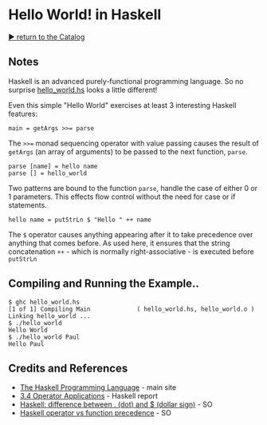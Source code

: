 # Hello World! in Haskell


[:arrow_forward: return to the Catalog](https://codingkata.tardate.com)

## Notes

Haskell is an advanced purely-functional programming language.
So no surprise [hello_world.hs](./hello_world.hs) looks a little different!

Even this simple "Hello World" exercises at least 3 interesting Haskell features:

```
main = getArgs >>= parse
```

The `>>=` monad sequencing operator with value passing causes the result of `getArgs`
(an array of arguments) to be passed to the next function, `parse`.


```
parse [name] = hello name
parse [] = hello_world
```

Two patterns are bound to the function `parse`, handle the case of either 0 or 1 parameters.
This effects flow control without the need for case or if statements.


```
hello name = putStrLn $ "Hello " ++ name
```

The `$` operator causes anything appearing after it to take precedence over anything that comes before.
As used here, it ensures that the string concatenation `++` - which is normally right-associative - is
executed before `putStrLn`

## Compiling and Running the Example..

```
$ ghc hello_world.hs
[1 of 1] Compiling Main             ( hello_world.hs, hello_world.o )
Linking hello_world ...
$ ./hello_world
Hello World
$ ./hello_world Paul
Hello Paul
```

## Credits and References
* [The Haskell Programming Language](https://wiki.haskell.org/Haskell) - main site
* [3.4 Operator Applications](https://www.haskell.org/onlinereport/haskell2010/haskellch3.html#x8-280003.4) - Haskell report
* [Haskell: difference between . (dot) and $ (dollar sign)](http://stackoverflow.com/questions/940382/haskell-difference-between-dot-and-dollar-sign) - SO
* [Haskell operator vs function precedence](http://stackoverflow.com/questions/3125395/haskell-operator-vs-function-precedence) - SO

